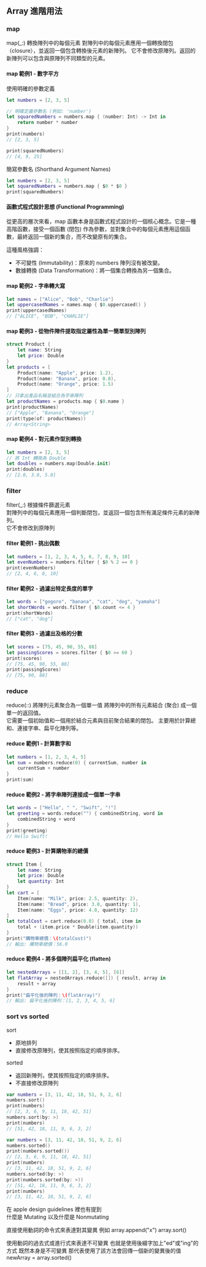 #

## Array 進階用法

### map

map(_:) 轉換陣列中的每個元素
對陣列中的每個元素應用一個轉換閉包（closure），並返回一個包含轉換後元素的新陣列。
它不會修改原陣列。返回的新陣列可以包含與原陣列不同類型的元素。

#### map 範例1 - 數字平方

使用明確的參數定義

```swift
let numbers = [2, 3, 5]

// 明確定義參數名 (例如: 'number')
let squaredNumbers = numbers.map { (number: Int) -> Int in
    return number * number
}
print(numbers)
// [2, 3, 5]

print(squaredNumbers)
// [4, 9, 25]
```

簡寫參數名 (Shorthand Argument Names)

```swift
let numbers = [2, 3, 5]
let squaredNumbers = numbers.map { $0 * $0 }
print(squaredNumbers) 
```

#### 函數式程式設計思想 (Functional Programming)

從更高的層次來看，map 函數本身是函數式程式設計的一個核心概念。它是一種高階函數，接受一個函數 (閉包) 作為參數，並對集合中的每個元素應用這個函數，最終返回一個新的集合，而不改變原有的集合。

這種風格強調：

- 不可變性 (Immutability)：原來的 numbers 陣列沒有被改變。
- 數據轉換 (Data Transformation)：將一個集合轉換為另一個集合。

#### map 範例2 - 字串轉大寫

```swift
let names = ["Alice", "Bob", "Charlie"]
let uppercasedNames = names.map { $0.uppercased() }
print(uppercasedNames) 
// ["ALICE", "BOB", "CHARLIE"]
```

#### map 範例3 - 從物件陣件提取指定屬性為單一簡單型別陣列

```swift
struct Product {
    let name: String
    let price: Double
}
let products = [
    Product(name: "Apple", price: 1.2),
    Product(name: "Banana", price: 0.8),
    Product(name: "Orange", price: 1.5)
]
// 只拿出產品名稱並組合為字串陣列
let productNames = products.map { $0.name }
print(productNames) 
// ["Apple", "Banana", "Orange"]
print(type(of: productNames))
// Array<String>
```

#### map 範例4 - 對元素作型別轉換

```swift
let numbers = [2, 3, 5]
// 將 Int 轉換為 Double
let doubles = numbers.map(Double.init) 
print(doubles) 
// [2.0, 3.0, 5.0]
```

### filter

filter(_:) 根據條件篩選元素  
對陣列中的每個元素應用一個判斷閉包，並返回一個包含所有滿足條件元素的新陣列。  
它不會修改到原陣列

#### filter 範例1 - 挑出偶數

```swift
let numbers = [1, 2, 3, 4, 5, 6, 7, 8, 9, 10]
let evenNumbers = numbers.filter { $0 % 2 == 0 }
print(evenNumbers) 
// [2, 4, 6, 8, 10]
```

#### filter 範例2 - 過濾出特定長度的單字

```swift
let words = ["gogoro", "banana", "cat", "dog", "yamaha"]
let shortWords = words.filter { $0.count <= 4 }
print(shortWords) 
// ["cat", "dog"]
```

#### filter 範例3 - 過濾出及格的分數

```swift
let scores = [75, 45, 90, 55, 88]
let passingScores = scores.filter { $0 >= 60 }
print(scores)
// [75, 45, 90, 55, 88]
print(passingScores) 
// [75, 90, 88]
```

### reduce

reduce(_:_:) 將陣列元素聚合為一個單一值
將陣列中的所有元素結合 (聚合) 成一個單一的返回值。  
它需要一個初始值和一個用於結合元素與目前聚合結果的閉包。
主要用於計算總和、連接字串、扁平化陣列等。

#### reduce 範例1 - 計算數字和

```swift
let numbers = [1, 2, 3, 4, 5]
let sum = numbers.reduce(0) { currentSum, number in
    currentSum + number
}
print(sum)
```

#### reduce 範例2 - 將字串陣列連接成一個單一字串

```swift
let words = ["Hello", " ", "Swift", "!"]
let greeting = words.reduce("") { combinedString, word in
    combinedString + word
}
print(greeting)
// Hello Swift!
```

#### reduce 範例3 - 計算購物車的總價

```swift
struct Item {
    let name: String
    let price: Double
    let quantity: Int
}
let cart = [
    Item(name: "Milk", price: 2.5, quantity: 2),
    Item(name: "Bread", price: 3.0, quantity: 1),
    Item(name: "Eggs", price: 4.0, quantity: 12)
]
let totalCost = cart.reduce(0.0) { total, item in
    total + (item.price * Double(item.quantity))
}
print("購物車總價：\(totalCost)") 
// 輸出: 購物車總價：56.0
```

#### reduce 範例4 - 將多個陣列扁平化 (flatten)

```swift
let nestedArrays = [[1, 2], [3, 4, 5], [6]]
let flatArray = nestedArrays.reduce([]) { result, array in
    result + array
}
print("扁平化後的陣列：\(flatArray)") 
// 輸出: 扁平化後的陣列：[1, 2, 3, 4, 5, 6]
```

### sort vs sorted

sort

- 原地排列
- 直接修改原陣列，使其按照指定的順序排序。  

sorted  

- 返回新陣列，使其按照指定的順序排序。
- 不直接修改原陣列

```swift
var numbers = [3, 11, 42, 18, 51, 9, 2, 6]
numbers.sort()
print(numbers)
// [2, 3, 6, 9, 11, 18, 42, 51]
numbers.sort(by: >)
print(numbers)
// [51, 42, 18, 11, 9, 6, 3, 2]
```

```swift
var numbers = [3, 11, 42, 18, 51, 9, 2, 6]
numbers.sorted()
print(numbers.sorted())
// [2, 3, 6, 9, 11, 18, 42, 51]
print(numbers)
// [3, 11, 42, 18, 51, 9, 2, 6]
numbers.sorted(by: >)
print(numbers.sorted(by: >))
// [51, 42, 18, 11, 9, 6, 3, 2]
print(numbers)
// [3, 11, 42, 18, 51, 9, 2, 6]
```

在 apple design guidelines 裡也有提到  
什麼是 Mutating 以及什麼是 Nonmutating

直接使用動詞的命令式來表達對其變異
例如
array.append("x")
array.sort()

使用動詞的過去式或進行式來表達不可變異
也就是使用後綴字加上"ed"或"ing"的方式
既然本身是不可變異
那代表使用了該方法會回傳一個新的變異後的值
newArray = array.sorted()